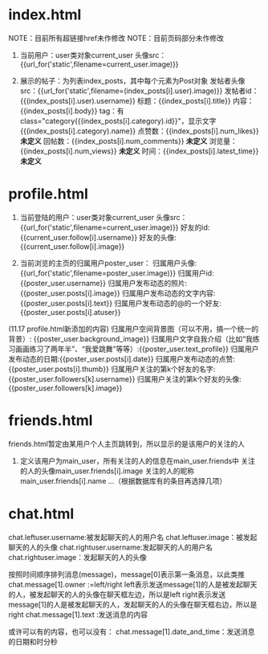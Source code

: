 # index.html

NOTE：目前所有超链接href未作修改
NOTE：目前页码部分未作修改

1. 当前用户：user类对象current_user
    头像src：{{url_for('static',filename=current_user.image)}}

2. 展示的帖子：为列表index_posts，其中每个元素为Post对象
    发帖者头像src：{{url_for('static',filename=(index_posts[i].user).image)}}
    发帖者id：{{(index_posts[i].user).username}}
    标题：{{index_posts[i].title}}
    内容：{{index_posts[i].body}}
    tag：有class="category{{(index_posts[i].category).id}}"，显示文字{{(index_posts[i].category).name}}
    点赞数：{{index_posts[i].num_likes}} **未定义**
    回帖数：{{index_posts[i].num_comments}}  **未定义**
    浏览量：{{index_posts[i].num_views}}  **未定义**
    时间：{{index_posts[i].latest_time}} **未定义**

# profile.html

1. 当前登陆的用户：user类对象current_user
    头像src：{{url_for('static',filename=current_user.image)}}
    好友的id:{{current_user.follow[i].username}}
    好友的头像:{{current_user.follow[i].image}}

2. 当前浏览的主页的归属用户poster_user：
    归属用户头像: {{url_for('static',filename=poster_user.image)}}
    归属用户id:{{poster_user.username}}
    归属用户发布动态的照片:{{poster_user.posts[i].image}}
    归属用户发布动态的文字内容:{{poster_user.posts[i].text}}
    归属用户发布动态的@的一个好友:{{poster_user.posts[i].atuser}}


(11.17 profile.html新添加的内容)
    归属用户空间背景图（可以不用，搞一个统一的背景）: {{poster_user.background_image}}
    归属用户文字自我介绍（比如“我练习画画练习了两年半”、“我爱跳舞”等等）:{{poster_user.text_profile}}
    归属用户发布动态的日期:{{poster_user.posts[i].date}}
    归属用户发布动态的点赞:{{poster_user.posts[i].thumb}}
    归属用户关注的第k个好友的名字:{{poster_user.followers[k].username}}
    归属用户关注的第k个好友的头像:{{poster_user.followers[k].image}}



# friends.html

friends.html暂定由某用户个人主页跳转到，所以显示的是该用户的关注的人
1. 定义该用户为main_user，所有关注的人的信息在main_user.friends中
关注的人的头像main_user.friends[i].image
关注的人的昵称main_user.friends[i].name
...（根据数据库有的条目再选择几项）




# chat.html

chat.leftuser.username:被发起聊天的人的用户名
chat.leftuser.image：被发起聊天的人的头像
chat.rightuser.username:发起聊天的人的用户名
chat.rightuser.image：发起聊天的人的头像


按照时间顺序排列消息(message)，message[0]表示第一条消息，以此类推
chat.message[1].owner :=left/right
    left表示发送message[1]的人是被发起聊天的人，被发起聊天的人的头像在聊天框左边，所以是left
    right表示发送message[1]的人是被发起聊天的人，发起聊天的人的头像在聊天框右边，所以是right
chat.message[1].text :发送消息的内容

或许可以有的内容，也可以没有：
chat.message[1].date_and_time：发送消息的日期和时分秒

